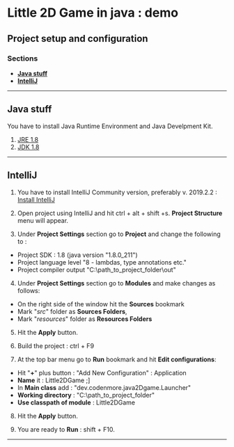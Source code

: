 # Little 2D Game in java : demo

## Project setup and configuration

### Sections

- [**Java stuff**](#Installing-Java-stuff)
- [**IntelliJ**](#IntelliJ)

---

## Java stuff

You have to install Java Runtime Environment and Java Develpment Kit.


1. [JRE 1.8](https://www.oracle.com/technetwork/java/javase/downloads/jre8-downloads-2133155.html)
2. [JDK 1.8](https://www.oracle.com/technetwork/java/javase/downloads/jdk8-downloads-2133151.html)


---

## IntelliJ

1. You have to install IntelliJ Community version, preferably v. 2019.2.2 :
[Install IntelliJ](https://www.jetbrains.com/idea/download/#section=windows)

2. Open project using IntelliJ and hit ctrl + alt + shift +s. **Project Structure** menu will appear.

3. Under **Project Settings** section go to **Project** and change the following to : 
- Project SDK : 1.8 (java version "1.8.0_211")
- Project language level "8 - lambdas, type annotations etc."
- Project compiler output "C:\path_to_project_folder\out"

4. Under **Project Settings** section go to **Modules** and make changes as follows:
- On the right side of the window hit the **Sources** bookmark
- Mark "*src*" folder as **Sources Folders**,
- Mark "*resources*" folder as **Resources Folders**

5. Hit the **Apply** button.

6. Build the project : ctrl + F9

7. At the top bar menu go to **Run** bookmark and hit **Edit configurations**:
- Hit "**+**" plus button : "Add New Configuration" : Application
- **Name** it : Little2DGame ;]
- In **Main class** add : "dev.codenmore.java2Dgame.Launcher"
- **Working directory** : "C:\path_to_project_folder"
- **Use classpath of module** : Little2DGame

8. Hit the **Apply** button.

9. You are ready to **Run** : shift + F10.
---